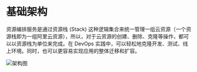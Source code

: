 # 基础架构

资源编排服务是通过资源栈 (Stack) 这种逻辑集合来统一管理一组云资源（一个资源栈即为一组阿里云资源），所以，对于云资源的创建、删除、克隆等操作，都可以以资源栈为单位来完成。在 DevOps 实践中，可以轻松地克隆开发、测试、线上环境。同时，也可以更容易实现应用的整体迁移和扩容。

![架构图](http://git.jd.com/jdc-cloudformation/cloudformation-doc/raw/master/帮助文档/image/架构图.png)
